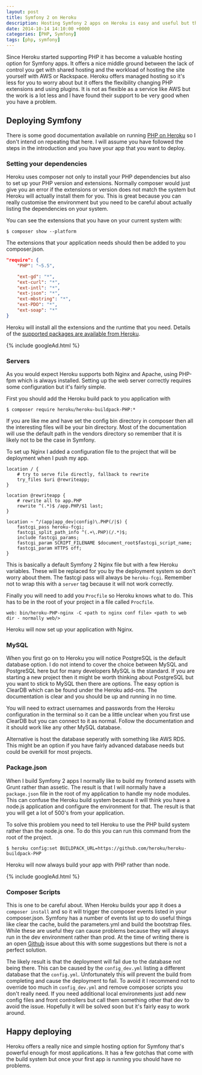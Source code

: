```yaml
---
layout: post
title: Symfony 2 on Heroku
description: Hosting Symfony 2 apps on Heroku is easy and useful but there are a steps to take before deploying
date: 2014-10-14 14:10:00 +0000
categories: [PHP, Symfony]
tags: [php, symfony]
---
```


Since Heroku started supporting PHP it has become a valuable hosting option for Symfony apps. It offers a nice middle ground between the lack of control you get with shared hosting and the workload of hosting the site yourself with AWS or Rackspace. Heroku offers managed hosting so it's less for you to worry about but it offers the flexibility changing PHP extensions and using plugins. It is not as flexible as a service like AWS but the work is a lot less and I have found their support to be very good when you have a problem.

## Deploying Symfony

There is some good documentation available on running [PHP on Heroku](https://devcenter.heroku.com/articles/getting-started-with-PHP#introduction) so I don't intend on repeating that here. I will assume you have followed the steps in the introduction and you have your app that you want to deploy.

### Setting your dependencies

Heroku uses composer not only to install your PHP dependencies but also to set up your PHP version and extensions. Normally composer would just give you an error if the extensions or version does not match the system but Heroku will actually install them for you. This is great because you can really customise the environment but you need to be careful about actually listing the dependencies on your system. 

You can see the extensions that you have on your current system with:

	$ composer show --platform
	
The extensions that your application needs should then be added to you composer.json.

```json
"require": {
    "PHP": "~5.5",

    "ext-gd": "*",
    "ext-curl": "*",
    "ext-intl": "*",
    "ext-json": "*",
    "ext-mbstring": "*",
    "ext-PDO": "*",
    "ext-soap": "*"    
}
```
        
Heroku will install all the extensions and the runtime that you need. Details of the [supported packages are available from Heroku](https://devcenter.heroku.com/articles/PHP-support).

{% include googleAd.html %}

### Servers

As you would expect Heroku supports both Nginx and Apache, using PHP-fpm which is always installed. Setting up the web server correctly requires some configuration but it's fairly simple.

First you should add the Heroku build pack to you application with

	$ composer require heroku/heroku-buildpack-PHP:*
	
If you are like me and have set the config bin directory in composer then all the interesting files will be your bin directory. Most of the documentation will use the default path in the vendors directory so remember that it is likely not to be the case in Symfony.

To set up Nginx I added a configuration file to the project that will be deployment when I push my app.

```nginx
location / {
    # try to serve file directly, fallback to rewrite
    try_files $uri @rewriteapp;
}

location @rewriteapp {
    # rewrite all to app.PHP
    rewrite ^(.*)$ /app.PHP/$1 last;
}

location ~ ^/(app|app_dev|config)\.PHP(/|$) {
    fastcgi_pass heroku-fcgi;
    fastcgi_split_path_info ^(.+\.PHP)(/.*)$;
    include fastcgi_params;
    fastcgi_param SCRIPT_FILENAME $document_root$fastcgi_script_name;
    fastcgi_param HTTPS off;
}
```

This is basically a default Symfony 2 Nginx file but with a few Heroku variables. These will be replaced for you by the deployment system so don't worry about them. The fastcgi pass will always be `heroku-fcgi`. Remember not to wrap this with a `server` tag because it will not work correctly.

Finally you will need to add you `Procfile` so Heroku knows what to do. This has to be in the root of your project in a file called `Procfile`.

	web: bin/heroku-PHP-nginx -C <path to nginx conf file> <path to web dir - normally web/>
	
Heroku will now set up your application with Nginx.

### MySQL

When you first go on to Heroku you will notice PostgreSQL is the default database option. I do not intend to cover the choice between MySQL and PostgreSQL here but for many developers MySQL is the standard. If you are starting a new project then it might be worth thinking about PostgreSQL but you want to stick to MySQL then there are options. The easy option is ClearDB which can be found under the Heroku add-ons. The documentation is clear and you should be up and running in no time.

You will need to extract usernames and passwords from the Heroku configuration in the terminal so it can be a little unclear when you first use ClearDB but you can connect to it as normal. Follow the documentation and it should work like any other MySQL database.

Alternative is host the database seperatly with something like AWS RDS. This might be an option if you have fairly advanced database needs but could be overkill for most projects.

### Package.json

When I build Symfony 2 apps I normally like to build my frontend assets with Grunt rather than assetic. The result is that I will normally have a `package.json` file in the root of my application to handle my node modules. This can confuse the Heroku build system because it will think you have a node.js application and configure the environment for that. The result is that you will get a lot of 500's from your application.

To solve this problem you need to tell Heroku to use the PHP build system rather than the node.js one. To do this you can run this command from the root of the project.

	$ heroku config:set BUILDPACK_URL=https://github.com/heroku/heroku-buildpack-PHP
	
Heroku will now always build your app with PHP rather than node.

{% include googleAd.html %}

### Composer Scripts

This is one to be careful about. When Heroku builds your app it does a `composer install` and so it will trigger the composer events listed in your composer.json. Symfony has a number of events list up to do useful things like clear the cache, build the parameters.yml and build the bootstrap files. While these are useful they can cause problems because they will always run in the dev environment rather than prod. At the time of writing there is an open [Github](https://github.com/symfony/symfony/issues/11704) issue about this with some suggestions but there is not a perfect solution.

The likely result is that the deployment will fail due to the database not being there. This can be caused by the `config_dev.yml` listing a different database that the `config.yml`. Unfortunately this will prevent the build from completing and cause the deployment to fail. To avoid it I recommend not to override too much in `config_dev.yml` and remove composer scripts you don't really need. If you need additional local environments just add new config files and front controllers but call them something other that dev to avoid the issue. Hopefully it will be solved soon but it's fairly easy to work around.

## Happy deploying

Heroku offers a really nice and simple hosting option for Symfony that's powerful enough for most applications. It has a few gotchas that come with the build system but once your first app is running you should have no problems.  